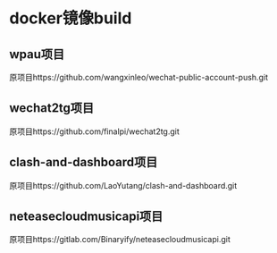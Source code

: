 # docker镜像build
## wpau项目
原项目https://github.com/wangxinleo/wechat-public-account-push.git
## wechat2tg项目
原项目https://github.com/finalpi/wechat2tg.git
## clash-and-dashboard项目
原项目https://github.com/LaoYutang/clash-and-dashboard.git
## neteasecloudmusicapi项目
原项目https://gitlab.com/Binaryify/neteasecloudmusicapi.git
